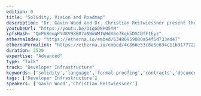 ```yaml
---
edition: 0
title: "Solidity, Vision and Roadmap"
description: "Dr. Gavin Wood and Dr. Christian Reitwiessner present the vision and roadmap of Solidity, the smart contract programming language."
youtubeUrl: "https://youtu.be/DIqGDNPO5YM"
ipfsHash: "QmPh8eugPYUKV98B87aNWkWM1WHdV6e7kgk5DSCDfFtEyz"
ethernaIndex: "https://etherna.io/embed/63486959080a54f6d733ed47"
ethernaPermalink: "https://etherna.io/embed/4c866e53c8a5e634e11b317772265b3427e5941c59c6fb5748bb1999b868466d"
duration: 2520
expertise: "Advanced"
type: "Talk"
track: "Developer Infrastructure"
keywords: ['solidity','language','formal proofing','contracts','documentation','storage','variadic','natspec','compiler','optimizer']
tags: ['Developer Infrastructure']
speakers: ['Gavin Wood','Christian Reitwiessner']
---
```

